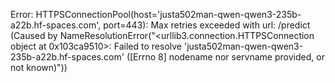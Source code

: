Error: HTTPSConnectionPool(host='justa502man-qwen-qwen3-235b-a22b.hf-spaces.com', port=443): Max retries exceeded with url: /predict (Caused by NameResolutionError("<urllib3.connection.HTTPSConnection object at 0x103ca9510>: Failed to resolve 'justa502man-qwen-qwen3-235b-a22b.hf-spaces.com' ([Errno 8] nodename nor servname provided, or not known)"))